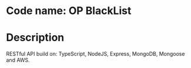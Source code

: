 # Code name: OP BlackList

# Description
RESTful API build on: TypeScript, NodeJS, Express, MongoDB, Mongoose and AWS.


